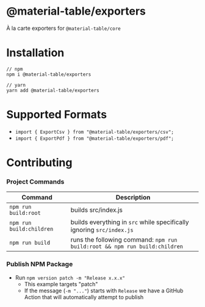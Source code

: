 # @material-table/exporters

À la carte exporters for `@material-table/core`

# Installation

```
// npm
npm i @material-table/exporters

// yarn
yarn add @material-table/exporters
```

# Supported Formats

- `import { ExportCsv } from "@material-table/exporters/csv";`
- `import { ExportPdf } from "@material-table/exporters/pdf";`

# Contributing

### Project Commands 

| Command | Description |
| --- | --- |
| `npm run build:root` | builds src/index.js |
| `npm run build:children` | builds everything in `src` while specifically ignoring `src/index.js` |
| `npm run build` | runs the following command: `npm run build:root && npm run build:children` |

### Publish NPM Package

- Run `npm version patch -m "Release x.x.x"`
  - This example targets "patch"
  - If the message (`-m "..."`) starts with `Release` we have a GitHub Action that will automatically attempt to publish
